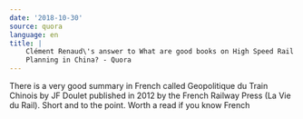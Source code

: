 ```yaml
---
date: '2018-10-30'
source: quora
language: en
title: |
    Clément Renaud\'s answer to What are good books on High Speed Rail
    Planning in China? - Quora
---
```


There is a very good summary in French called Geopolitique du Train
Chinois by JF Doulet published in 2012 by the French Railway Press (La
Vie du Rail). Short and to the point. Worth a read if you know French

